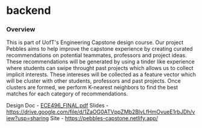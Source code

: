 # backend

### Overview
This is part of UofT's Engineering Capstone design course. Our project Pebbles aims to help improve the capstone
experience by creating curated recommendations on potential teammates, professors and project ideas. These recommendations
will be generated by using a tinder like experience where students can swipe throught past projects which allows us to collect
implicit interests. These intereses will be collected as a feature vector which will be cluster with other students, professors and past projects. Once clusters are formed, we perform K-nearest neighbors to find the best matches for each category of recommendations.

Design Doc - [ECE496_FINAL.pdf](https://github.com/pebbles-capstone/backend/files/9450423/ECE496_FINAL.pdf)
Slides - https://drive.google.com/file/d/1ZaOG0ATVppZMb2BlvLfHmOvueE1rbJDh/view?usp=sharing
Site - https://pebbles-capstone.netlify.app/

